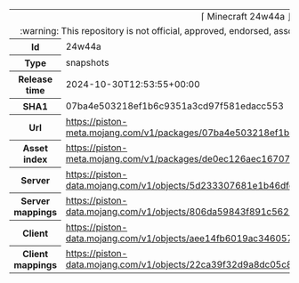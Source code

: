 <html><table>
<tr><td colspan="2" align="center"><img width="0" height="0"><br/>⌈ Minecraft 24w44a ⌋<br/><img width="0" height="0"></td></tr>
<tr><td colspan="2" align="center"><img width="0" height="0"><br/>
:warning: This repository is not official, approved, endorsed, associated or connected with Mojang :warning:
<br/><img width="0" height="0"></td></tr>
<tr><th>Id</th><td>24w44a</td></tr>
<tr><th>Type</th><td>snapshots</td></tr>
<tr><th>Release time</th><td>2024-10-30T12:53:55+00:00</td></tr>
<tr><th>SHA1</th><td>07ba4e503218ef1b6c9351a3cd97f581edacc553</td></tr>
<tr><th>Url</th><td><a href="https://piston-meta.mojang.com/v1/packages/07ba4e503218ef1b6c9351a3cd97f581edacc553/24w44a.json">https://piston-meta.mojang.com/v1/packages/07ba4e503218ef1b6c9351a3cd97f581edacc553/24w44a.json</a></td></tr>
<tr><th>Asset index</th><td><a href="https://piston-meta.mojang.com/v1/packages/de0ec126aec16707f23a674531d51a7c7e1a8658/19.json">https://piston-meta.mojang.com/v1/packages/de0ec126aec16707f23a674531d51a7c7e1a8658/19.json</a></td></tr>
<tr><th>Server</th><td><a href="https://piston-data.mojang.com/v1/objects/5d233307681e1b46dfd4fba4f022c1cac2b58e60/server.jar">https://piston-data.mojang.com/v1/objects/5d233307681e1b46dfd4fba4f022c1cac2b58e60/server.jar</a></td></tr>
<tr><th>Server mappings</th><td><a href="https://piston-data.mojang.com/v1/objects/806da59843f891c5622ef25d05be54daf602fd51/server.txt">https://piston-data.mojang.com/v1/objects/806da59843f891c5622ef25d05be54daf602fd51/server.txt</a></td></tr>
<tr><th>Client</th><td><a href="https://piston-data.mojang.com/v1/objects/aee14fb6019ac3460574eaecdad3b66a96dfd6e6/client.jar">https://piston-data.mojang.com/v1/objects/aee14fb6019ac3460574eaecdad3b66a96dfd6e6/client.jar</a></td></tr>
<tr><th>Client mappings</th><td><a href="https://piston-data.mojang.com/v1/objects/22ca39f32d9a8dc05c865eef5cd81c4d7c6adb12/client.txt">https://piston-data.mojang.com/v1/objects/22ca39f32d9a8dc05c865eef5cd81c4d7c6adb12/client.txt</a></td></tr>
</table></html>